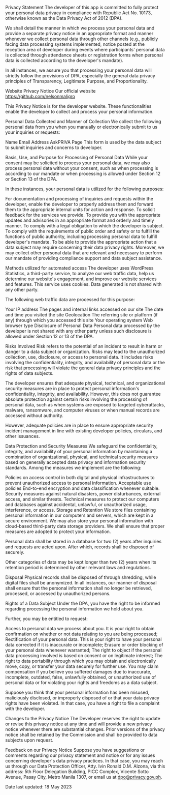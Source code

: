 Privacy Statement
The developer of this app is committed to fully protect your personal data privacy in compliance with Republic Act No. 10173, otherwise known as the Data Privacy Act of 2012 (DPA).

We shall detail the manner in which we process your personal data and provide a separate privacy notice in an appropriate format and manner whenever we collect personal data through other channels (e.g., publicly facing data processing systems implemented, notice posted at the reception area of developer during events where participants' personal data is collected through attendance sheets or registration forms when personal data is collected according to the developer's mandate).

In all instances, we assure you that processing your personal data will strictly follow the provisions of DPA, especially the general data privacy principles of Transparency, Legitimate Purpose, and Proportionality.

Website Privacy Notice
Our official website https://github.com/nelsonmaligro

This Privacy Notice is for the developer website. These functionalities enable the developer to collect and process your personal information.

Personal Data Collected and Manner of Collection
We collect the following personal data from you when you manually or electronically submit to us your inquiries or requests:

Name
Email Address
AskPRIVA Page
This form is used by the data subject to submit inquiries and concerns to developer.

Basis, Use, and Purpose for Processing of Personal Data
While your consent may be solicited to process your personal data, we may also process personal data without your consent, such as when processing is according to our mandate or when processing is allowed under Section 12 or Section 13 of the DPA.

In these instances, your personal data is utilized for the following purposes:

For documentation and processing of inquiries and requests within the developer, enable the developer to properly address them and forward them to the appropriate internal units for action and response.
To solicit feedback for the services we provide.
To provide you with the appropriate updates and advisories in an appropriate format and orderly and timely manner.
To comply with a legal obligation to which the developer is subject.
To comply with the requirements of public order and safety or to fulfill the functions of public authority, including processing personal data to fulfill developer's mandate.
To be able to provide the appropriate action that a data subject may require concerning their data privacy rights.
Moreover, we may collect other personal data that are relevant and necessary to perform our mandate of providing compliance support and data subject assistance.

Methods utilized for automated access
The developer uses WordPress Statistics, a third-party service, to analyze our web traffic data, help us determine our website's engagement, and improve our website services and features. This service uses cookies. Data generated is not shared with any other party.

The following web traffic data are processed for this purpose:

Your IP address
The pages and internal links accessed on our site
The date and time you visited the site
Geolocation
The referring site or platform (if any) through which you accessed this site
Your operating system
Web browser type
Disclosure of Personal Data
Personal data processed by the developer is not shared with any other party unless such disclosure is allowed under Section 12 or 13 of the DPA.

Risks Involved
Risk refers to the potential of an incident to result in harm or danger to a data subject or organization. Risks may lead to the unauthorized collection, use, disclosure, or access to personal data. It includes risks involving the confidentiality, integrity, and availability of personal data or the risk that processing will violate the general data privacy principles and the rights of data subjects.

The developer ensures that adequate physical, technical, and organizational security measures are in place to protect personal information's confidentiality, integrity, and availability. However, this does not guarantee absolute protection against certain risks involving the processing of personal data, such as when systems are exposed to targeted cyberattacks, malware, ransomware, and computer viruses or when manual records are accessed without authority.

However, adequate policies are in place to ensure appropriate security incident management in line with existing developer policies, circulars, and other issuances.

Data Protection and Security Measures
We safeguard the confidentiality, integrity, and availability of your personal information by maintaining a combination of organizational, physical, and technical security measures based on generally accepted data privacy and information security standards. Among the measures we implement are the following:

Policies on access control in both digital and physical infrastructures to prevent unauthorized access to personal information.
Acceptable use policies
End-to-end encryption and data classification whenever suitable.
Security measures against natural disasters, power disturbances, external access, and similar threats.
Technical measures to protect our computers and databases against accidental, unlawful, or unauthorized usage, interference, or access.
Storage and Retention
We store files containing personal information in our computers and servers, which are kept in a secure environment. We may also store your personal information with cloud-based third-party data storage providers. We shall ensure that proper measures are adopted to protect your information.

Personal data shall be stored in a database for two (2) years after inquiries and requests are
acted upon. After which, records shall be disposed of securely.

Other categories of data may be kept longer than two (2) years when its retention period is determined by other relevant laws and regulations.

Disposal
Physical records shall be disposed of through shredding, while digital files shall be anonymized. In all instances, our manner of disposal shall ensure that the personal information shall no longer be retrieved, processed, or accessed by unauthorized persons.

Rights of a Data Subject
Under the DPA, you have the right to be informed regarding processing the personal information we hold about you.

Further, you may be entitled to request:

Access to personal data we process about you. It is your right to obtain confirmation on whether or not data relating to you are being processed;
Rectification of your personal data. This is your right to have your personal data corrected if it is inaccurate or incomplete;
Erasure or order blocking of your personal data whenever warranted;
The right to object if the personal data processing involved is based on consent or on legitimate interest;
The right to data portability through which you may obtain and electronically move, copy, or transfer your data securely for further use.
You may claim compensation if you believe you suffered damages due to inaccurate, incomplete, outdated, false, unlawfully obtained, or unauthorized use of personal data or for violating your rights and freedoms as a data subject.

Suppose you think that your personal information has been misused, maliciously disclosed, or improperly disposed of or that your data privacy rights have been violated. In that case, you have a right to file a complaint with the developer.

Changes to the Privacy Notice
The Developer reserves the right to update or revise this privacy notice at any time and will provide a new privacy notice whenever there are substantial changes. Prior versions of the privacy notice shall be retained by the Commission and shall be provided to data subjects upon request.

Feedback on our Privacy Notice
Suppose you have suggestions or comments regarding our privacy statement and notice or for any issues concerning developer's data privacy practices. In that case, you may reach us through our Data Protection Officer, Atty. Ivin Ronald D.M. Alzona, via this address: 5th Floor Delegation Building, PICC Complex, Vicente Sotto Avenue, Pasay City, Metro Manila 1307, or email us at dpo@privacy.gov.ph.

Date last updated: 18 May 2023
